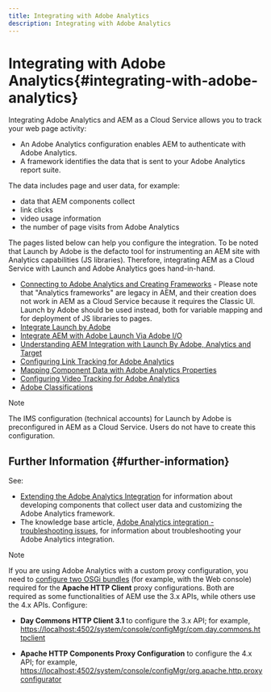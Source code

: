 ```yaml
---
title: Integrating with Adobe Analytics
description: Integrating with Adobe Analytics 
---
```


# Integrating with Adobe Analytics{#integrating-with-adobe-analytics}

Integrating Adobe Analytics and AEM as a Cloud Service allows you to track your web page activity:

* An Adobe Analytics configuration enables AEM to authenticate with Adobe Analytics.
* A framework identifies the data that is sent to your Adobe Analytics report suite.

The data includes page and user data, for example:

* data that AEM components collect
* link clicks
* video usage information
* the number of page visits from Adobe Analytics

The pages listed below can help you configure the integration. To be noted that Launch by Adobe is the defacto tool for instrumenting an AEM site with Analytics capabilities (JS libraries). Therefore, integrating AEM as a Cloud Service with Launch and Adobe Analytics goes hand-in-hand.

* [Connecting to Adobe Analytics and Creating Frameworks](/help/sites-administering/adobeanalytics-connect.md) - Please note that "Analytics frameworks" are legacy in AEM, and their creation does not work in AEM as a Cloud Service because it requires the Classic UI. Launch by Adobe should be used instead, both for variable mapping and for deployment of JS libraries to pages. 
* [Integrate Launch by Adobe](https://docs.adobe.com/content/help/en/experience-manager-learn/sites/integrations/adobe-launch-integration-tutorial-understand.html)
* [Integrate AEM with Adobe Launch Via Adobe I/O](https://helpx.adobe.com/experience-manager/using/aem_launch_adobeio_integration.html)
* [Understanding AEM Integration with Launch By Adobe, Analytics and Target](https://helpx.adobe.com/experience-manager/kt/integration/using/aem-launch-integration-tutorial-understand.html)
* [Configuring Link Tracking for Adobe Analytics](https://docs.adobe.com/content/help/en/experience-manager-65/administering/integration/adobeanalytics-link.html)
* [Mapping Component Data with Adobe Analytics Properties](https://docs.adobe.com/content/help/en/experience-manager-65/administering/integration/adobeanalytics-mapping.html)
* [Configuring Video Tracking for Adobe Analytics](https://docs.adobe.com/content/help/en/experience-manager-65/administering/integration/adobeanalytics-video.html)
* [Adobe Classifications](https://docs.adobe.com/content/help/en/experience-manager-65/administering/integration/adobeanalytics-classifications.html)



>[!NOTE]
>
>The IMS configuration (technical accounts) for Launch by Adobe is preconfigured in AEM as a Cloud Service. Users do not have to create this configuration.

## Further Information {#further-information}

See:

* [Extending the Adobe Analytics Integration](https://docs.adobe.com/content/help/en/experience-manager-65/developing/extending-aem/extending-analytics/extending-analytics.html) for information about developing components that collect user data and customizing the Adobe Analytics framework.
* The knowledge base article, [Adobe Analytics integration - troubleshooting issues](https://helpx.adobe.com/experience-manager/kb/sitecatalystintegrationtroubleshooting.html), for information about troubleshooting your Adobe Analytics integration.


>[!NOTE]
>
>If you are using Adobe Analytics with a custom proxy configuration, you need to [configure two OSGi bundles](https://docs.adobe.com/content/help/en/experience-manager-65/deploying/configuring/configuring-osgi.html) (for example, with the Web console) required for the **Apache HTTP Client** proxy configurations. Both are required as some functionalities of AEM use the 3.x APIs, while others use the 4.x APIs. Configure:
>
>* **Day Commons HTTP Client 3.1** to configure the 3.x API;
>  for example, [https://localhost:4502/system/console/configMgr/com.day.commons.httpclient](https://localhost:4502/system/console/configMgr/com.day.commons.httpclient)
>
>* **Apache HTTP Components Proxy Configuration** to configure the 4.x API;
>  for example, [https://localhost:4502/system/console/configMgr/org.apache.http.proxyconfigurator](https://localhost:4502/system/console/configMgr/org.apache.http.proxyconfigurator)
>


